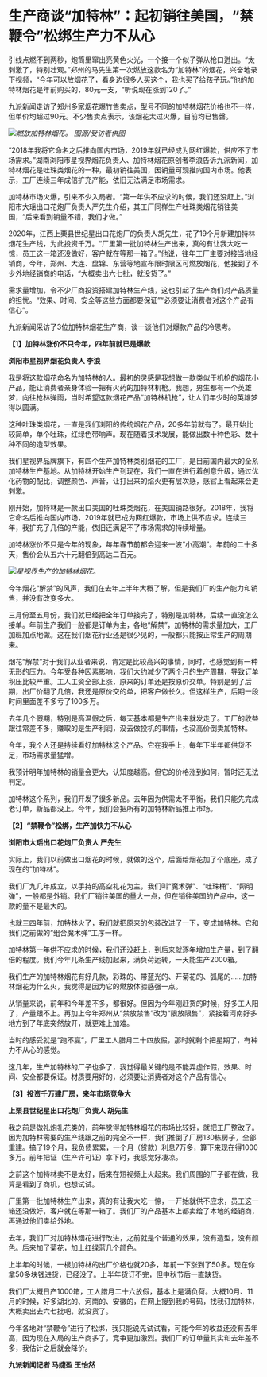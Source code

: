 # 生产商谈“加特林”：起初销往美国，“禁鞭令”松绑生产力不从心

引线点燃不到两秒，炮筒里窜出亮黄色火光，一个接一个似子弹从枪口迸出。“太刺激了，特别壮观。”郑州的马先生第一次燃放这款名为“加特林”的烟花，兴奋地录下视频，“今年可以放烟花了，看身边很多人买这个，我也买了给孩子玩。”他的加特林烟花是年前购买的，80元一支，“听说现在涨到120了。”

九派新闻走访了郑州多家烟花爆竹售卖点，型号不同的加特林烟花价格也不一样，但单价均超过90元。不少售卖点表示，该烟花太过火爆，目前均已售罄。

![](https://inews.gtimg.com/newsapp_bt/0/15628177074/1000)_燃放加特林烟花。 图源/受访者供图_

“2018年我将它命名之后推向国内市场，2019年就已经成为网红爆款，供应不了市场需求。”湖南浏阳市星视界烟花负责人、加特林烟花原创者李浪告诉九派新闻，加特林烟花是吐珠类烟花的一种，最初销往美国，因销量可观推向国内市场。他表示，工厂连续三年成倍扩充产能，依旧无法满足市场需求。

加特林市场火爆，引来不少入局者。“第一年供不应求的时候，我们还没赶上。”浏阳市大瑶出口花炮厂负责人严先生介绍，其工厂同样生产吐珠类烟花销往美国，“后来看到销量不错，我们才做。”

2020年，江西上栗县世纪星出口花炮厂的负责人胡先生，花了19个月新建加特林烟花生产线，为此投资千万。“厂里第一批加特林生产出来，真的有让我大吃一惊，员工这一箱还没做好，客户就在等那一箱了。”他说，往年工厂主要对接当地经销商，今年，郑州、大连、盘锦、东营等地宣布限时限区可燃放烟花，他接到了不少外地经销商的电话，“大概卖出六七批，就没货了。”

需求量增加，令不少厂商投资搭建加特林生产线，这也引起了生产商们对产品质量的担忧。“效果、时间、安全等这些方面都要保证”“必须要让消费者对这个产品有信心”。

九派新闻采访了3位加特林烟花生产商，谈一谈他们对爆款产品的冷思考。

**【1】加特林涨价不只今年，四年前就已是爆款**

**浏阳市星视界烟花负责人 李浪**

我是将这款烟花命名为加特林的人。最初的灵感是我想做一款类似于机枪的烟花小产品，能让消费者亲身体验一把有火药的加特林机枪。我想，男生都有一个英雄梦，向往枪林弹雨，当时希望这款烟花产品“加特林机枪”，让人们年少时的英雄梦得以圆满。

这种吐珠类烟花，一直是我们浏阳的传统烟花产品，20多年前就有了。最开始比较简单，单个吐珠，红绿色带响声。现在随着技术发展，能做出数十种色彩、数十种不同的造型效果。

我们星视界品牌旗下，有四个生产加特林类别烟花的工厂，是目前国内最大的全系加特林生产基地。从加特林开始生产到现在，我们一直在进行着创意升级，通过优化药物的配比，调整颜色、声音，让打出来的焰火更有层次感，感官上看起来会更刺激。

刚开始，加特林是一款出口美国的吐珠类烟花，在美国销路很好。2018年，我将它命名后推向国内市场，2019年就已成为网红爆款，市场上供不应求。连续三年，我扩充了几倍的产能，依旧还满足不了市场需求的持续增量。

加特林涨价不只是今年的现象，每年春节前都会迎来一波“小高潮”。年前的二十多天，售价会从五六十元翻倍到高达二百元。

![](https://inews.gtimg.com/newsapp_bt/0/15628177079/1000)_星视界生产的加特林烟花。_

今年烟花“解禁”的风声，我们在去年上半年大概了解，但是我们厂的生产能力和销售，并没有改变多大。

三月份至五月份，我们就已经把全年订单接完了，特别是加特林，后续一直没怎么接单。年前生产我们一般都是订单为主，各地“解禁”，加特林的需求量加大，工厂加班加点地做。这在我们烟花行业还是很少见的，一般都只能按正常生产的周期来。

烟花“解禁”对于我们从业者来说，肯定是比较高兴的事情，同时，也感觉到有一种无形的压力。今年受各种因素影响，我们大约减少了两个月的生产周期，导致订单积压比较严重。工人工资全部上涨，原来的订单还是按原价交单。特别是到了后期，出厂价翻了几倍，我还是原价交的单，把客户做长久。但这样生产，后期一段时间里面差不多亏了100多万。

去年几个假期，特别是高温假之后，每天基本都是生产出来就发走了。工厂的收益跟往常差不多，赚取的是生产利润，没去做投机的事情，也没高价倒卖加特林。

今年，我个人还是持续看好加特林这个产品。它在我手上，每年下半年都供货不足，市场需求量猛增。

我预计明年加特林的销量会更大，认知度越高。但它的价格涨到如何，暂时还无法判定。

加特林这个系列，我们开发了很多新品。去年因为供需太不平衡，我们只能先完成老订单，新品都没上。今年，我们会把所有的加特林新品推上市场。

**【2】“禁鞭令”松绑，生产加快力不从心**

**浏阳市大瑶出口花炮厂负责人 严先生**

实际上，我们以前做出口烟花的时候，就做的这个，后面给烟花加了个底座，成了现在的“加特林”。

我们厂九几年成立，以手持的高空礼花为主，我们叫“魔术弹”、“吐珠桶”、“照明弹”，一般都是外销。我们厂销往美国的量大一点，但在销往美国的产品中，这一款的量不是最大的。

也就三四年前，加特林火了，我们就把原来的包装改进了一下，变成加特林。它和我们之前做的“组合魔术弹”工序一样。

加特林第一年供不应求的时候，我们还没赶上，到后来就逐年增加生产量，到了翻倍的程度。我们今年几条生产线加起来，满负荷运转，一天能生产2000箱。

我们生产的加特林烟花有好几款，彩珠的、带蓝光的、开菊花的、弧尾的……加特林烟花为什么火，我觉得是因为它的燃放体验感强一点。

从销量来说，前年和今年差不多，都很好。但因为今年刚赶货的时候，好多工人阳了，产量跟不上。再加上今年郑州从“禁放禁售”改为“限放限售”，紧接着河南好多地方到了年底突然放开，就更难上加难。

当时的感受就是“跑不赢”，厂里工人腊月二十四放假，那时就剩个把星期了，有种力不从心的感觉。

这几年，生产加特林的厂子也多了，我觉得最关键的是不能弄虚作假，效果、时间、安全都要保证。材质要用好的，必须要让消费者对这个产品有信心。

**【3】投资千万建厂房，来年市场竞争大**

**上栗县世纪星出口花炮厂负责人 胡先生**

我之前是做礼炮礼花类的，前年觉得加特林烟花的市场比较好，就把工厂整改了。因为加特林需要的生产线跟之前的完全不一样，我们推倒了厂房130栋房子，全部重建。搞了19个月，我负债累累，一个月（贷款）利息7万多，算下来现在得1000多万。前年把证（生产许可证）拿下时，我感觉好凄凉。

之前这个加特林卖不是太好，后来在短视频上火起来。我们周围的厂子都在做，我算是看到了商机，也想试试。

厂里第一批加特林生产出来，真的有让我大吃一惊，一开始就供不应求，员工这一箱还没做好，客户就在等那一箱了。我们厂的产品基本上都卖给了本地的经销商，再通过他们卖给外地。

去年，我们厂对加特林烟花进行改进，之前就是个普通的效果，没有造型，没有颜色。后来加了菊花，加上红绿蓝几个颜色。

上半年的时候，一根加特林的出厂价格也就20多，年前一下涨到了50多。现在你拿50多块钱进货，已经没了。上半年货订不完，但中秋节后一直缺货。

我们厂大概日产1000箱，工人腊月二十六放假，基本上是满负荷。大概10月、11月的时候，好多湖北的、河南的、安徽的，在网上搜到我的号码，找我订加特林，大概卖出去六七批吧，就没货了。

今年各地对“禁鞭令”进行了松绑，我只能说先试试看，可能今年的收益还没有去年高，因为现在入局的生产商多了，竞争更加激烈。我们厂的订单量其实和去年差不多，我估计之后就会降价。

**九派新闻记者 马婕盈 王怡然**

